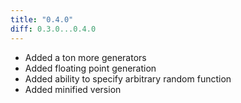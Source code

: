 ```yaml
---
title: "0.4.0"
diff: 0.3.0...0.4.0
---
```


* Added a ton more generators
* Added floating point generation
* Added ability to specify arbitrary random function
* Added minified version
